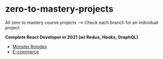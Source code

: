 # zero-to-mastery-projects
All zero to mastery course projects --> Check each branch for an individual project.

**Complete React Developer in 2021 (w/ Redux, Hooks, GraphQL)**
* [Monster Rolodex](https://github.com/ThomasVercamer/zero-to-mastery-projects/tree/react-monster-rolodex)
* [E-commerce](https://github.com/ThomasVercamer/zero-to-mastery-projects/tree/react-ecommerce)
